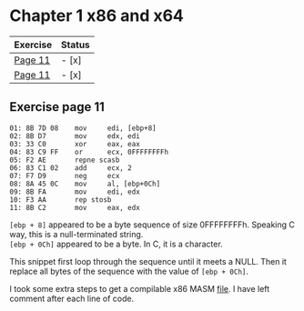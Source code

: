 # Chapter 1 x86 and x64

| Exercise | Status | 
| --- | --- |
| [Page 11](#exercise-page-11) | - [x] |
| [Page 11](#exercise-page-11) | - [x] |

## Exercise page 11

```
01: 8B 7D 08    mov     edi, [ebp+8]
02: 8B D7       mov     edx, edi
03: 33 C0       xor     eax, eax
04: 83 C9 FF    or      ecx, 0FFFFFFFFh
05: F2 AE       repne scasb
06: 83 C1 02    add     ecx, 2
07: F7 D9       neg     ecx
08: 8A 45 0C    mov     al, [ebp+0Ch]
09: 8B FA       mov     edi, edx
10: F3 AA       rep stosb
11: 8B C2       mov     eax, edx
```

`[ebp + 8]` appeared to be a byte sequence of size 0FFFFFFFFh. Speaking C way, this is a null-terminated string.  
`[ebp + 0Ch]` appeared to be a byte. In C, it is a character.

This snippet first loop through the sequence until it meets a NULL. Then it replace all bytes of the sequence with the value of `[ebp + 0Ch]`.

I took some extra steps to get a compilable x86 MASM [file](). I have left comment after each line of code.